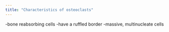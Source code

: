 ```yaml
---
title: "Characteristics of osteoclasts"
---
```

-bone reabsorbing cells
-have a ruffled border
-massive, multinucleate cells

